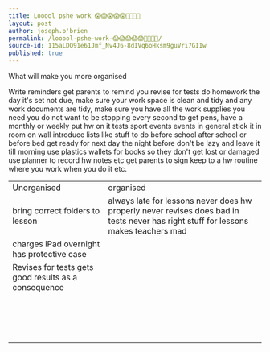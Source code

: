 ```yaml
---
title: Looool pshe work 😱😱😱😱😱💪💪💪💪
layout: post
author: joseph.o'brien
permalink: /looool-pshe-work-😱😱😱😱😱💪💪💪💪/
source-id: 115aLDO91e61Jmf_Nv4J6-8dIVq6oHksm9guVri7GIIw
published: true
---
```

What will make you more organised

Write reminders get parents to remind you revise for tests do homework the day it's set not due, make sure your work space is clean and tidy and any work documents are tidy, make sure you have all the work supplies you need you do not want to be stopping every second to get pens, have a monthly or weekly put hw on it tests sport events events in general stick it in room on wall introduce lists like stuff to do before school after school or before bed get ready for next day the night before don't be lazy and leave it till morning use plastics wallets for books so they don't get lost or damaged use planner to record hw notes etc get parents to sign keep to a hw routine where you work when you do it etc.

<table>
  <tr>
    <td>Unorganised </td>
    <td>organised</td>
  </tr>
  <tr>
    <td>bring correct folders to lesson</td>
    <td>always late for lessons never does hw properly  never revises does bad in tests never has right stuff for lessons makes teachers mad</td>
  </tr>
  <tr>
    <td>charges iPad overnight has protective case</td>
    <td></td>
  </tr>
  <tr>
    <td>Revises for tests gets good results as a consequence</td>
    <td></td>
  </tr>
  <tr>
    <td></td>
    <td></td>
  </tr>
  <tr>
    <td></td>
    <td></td>
  </tr>
  <tr>
    <td></td>
    <td></td>
  </tr>
  <tr>
    <td></td>
    <td></td>
  </tr>
  <tr>
    <td></td>
    <td></td>
  </tr>
  <tr>
    <td></td>
    <td></td>
  </tr>
  <tr>
    <td></td>
    <td></td>
  </tr>
  <tr>
    <td></td>
    <td></td>
  </tr>
  <tr>
    <td></td>
    <td></td>
  </tr>
  <tr>
    <td></td>
    <td></td>
  </tr>
  <tr>
    <td></td>
    <td></td>
  </tr>
  <tr>
    <td></td>
    <td></td>
  </tr>
  <tr>
    <td></td>
    <td></td>
  </tr>
  <tr>
    <td></td>
    <td></td>
  </tr>
  <tr>
    <td></td>
    <td></td>
  </tr>
  <tr>
    <td></td>
    <td></td>
  </tr>
</table>


 

